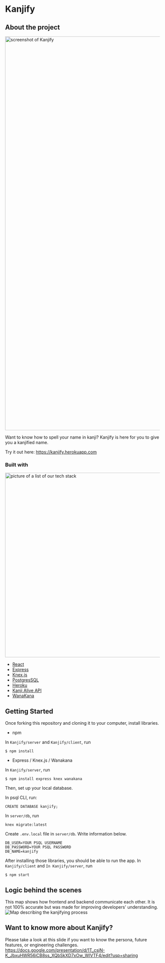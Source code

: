 # Kanjify

## About the project

<img width="1280" alt="screenshot of Kanjify" src="https://user-images.githubusercontent.com/90857923/183323486-118d6e93-6000-4c69-9623-94d48353ec9b.png">

Want to know how to spell your name in kanji?
Kanjify is here for you to give you a kanjified name.

Try it out here: https://kanjify.herokuapp.com

### Built with

<img width="600" alt="picture of a list of our tech stack" src="https://user-images.githubusercontent.com/90857923/183324714-d879dacd-4638-44aa-9868-316cdf52eea4.png">

- [React](https://reactjs.org/)
- [Express](https://expressjs.com/)
- [Knex.js](http://knexjs.org/)
- [PostgresSQL](https://www.postgresql.org/)
- [Heroku](https://www.heroku.com/)
- [Kanji Alive API](https://app.kanjialive.com/api/docs)
- [WanaKana](https://github.com/WaniKani/WanaKana)

## Getting Started

Once forking this repository and cloning it to your computer, install libraries.

- npm

In `Kanjify/server` and `Kanjify/client`, run

```shell
$ npm install
```

- Express / Knex.js / Wanakana

In `Kanjify/server`, run

```shell
$ npm install express knex wanakana
```

Then, set up your local database.

In psql CLI, run:

```shell
CREATE DATABASE kanjify;
```

In `server/db`, run

```shell
knex migrate:latest
```

Create `.env.local` file in `server/db`. Write information below.

```
DB_USER=YOUR PSQL USERNAME
DB_PASSWORD=YOUR PSQL PASSWORD
DB_NAME=kanjify
```

After installing those libraries, you should be able to run the app.
In `Kanjify/client` and `In Kanjify/server`, run

```shell
$ npm start
```

## Logic behind the scenes

This map shows how frontend and backend communicate each other. It is not 100% accurate but was made for improving developers' understanding.
![Map describing the kanjifying process](https://user-images.githubusercontent.com/90857923/183230404-e9eddeee-a914-4942-aa78-20e942b9e792.png)

## Want to know more about Kanjify?

Please take a look at this slide if you want to know the persona, future features, or engineering challenges.
https://docs.google.com/presentation/d/1T_csjN-K_JbxuHWR56iCB8ss_XQbSkXD7xOw_WlVTF4/edit?usp=sharing
